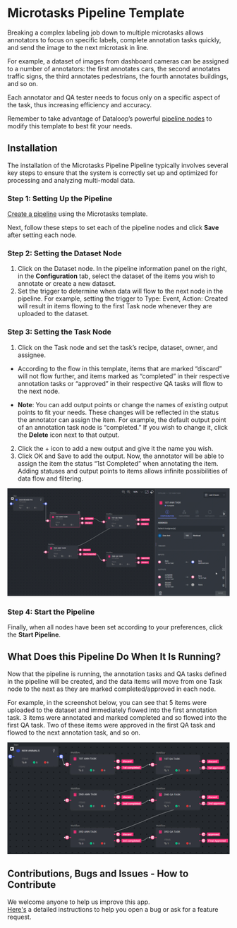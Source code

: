 # Microtasks Pipeline Template

Breaking a complex labeling job down to multiple microtasks allows annotators to focus on specific labels, complete annotation tasks quickly, and send the image to the next microtask in line.

For example, a dataset of images from dashboard cameras can be assigned to a number of annotators: the first annotates cars, the second annotates traffic signs, the third annotates pedestrians, the fourth annotates buildings, and so on.

Each annotator and QA tester needs to focus only on a specific aspect of the task, thus increasing efficiency and accuracy.

Remember to take advantage of Dataloop’s powerful [pipeline nodes](https://dataloop.ai/docs/pipeline-nodes) to modify this template to best fit your needs.

## Installation

The installation of the Microtasks Pipeline Pipeline typically involves several key steps to ensure that the system is correctly set up and optimized for processing and analyzing multi-modal data.


### Step 1: Setting Up the Pipeline

[Create a pipeline](https://dataloop.ai/docs/creating-pipelines) using the Microtasks template.

Next, follow these steps to set each of the pipeline nodes and click **Save** after setting each node.


### Step 2: Setting the Dataset Node

1. Click on the Dataset node. In the pipeline information panel on the right, in the **Configuration** tab, select the dataset of the items you wish to annotate or create a new dataset. 
2. Set the trigger to determine when data will flow to the next node in the pipeline. For example, setting the trigger to Type: Event, Action: Created will result in items flowing to the first Task node whenever they are uploaded to the dataset.


### Step 3: Setting the Task Node

1. Click on the Task node and set the task’s recipe, dataset, owner, and assignee. 

- According to the flow in this template, items that are marked “discard” will not flow further, and items marked as “completed” in their respective annotation tasks or “approved” in their respective QA tasks will flow to the next node.

- **Note**: You can add output points or change the names of existing output points to fit your needs. These changes will be reflected in the status the annotator can assign the item. 
For example, the default output point of an annotation task node is “completed.” If you wish to change it, click the **Delete** icon next to that output.

2. Click the + icon to add a new output and give it the name you wish. 
3. Click OK and Save to add the output. Now, the annotator will be able to assign the item the status “1st Completed” when annotating the item. Adding statuses and output points to items allows infinite possibilities of data flow and filtering.

<img src="./assets/setOutput.gif" alt="GIF of setting an output">


### Step 4: Start the Pipeline

Finally, when all nodes have been set according to your preferences, click the **Start Pipeline**.


## What Does this Pipeline Do When It Is Running?

Now that the pipeline is running, the annotation tasks and QA tasks defined in the pipeline will be created, and the data items will move from one Task node to the next as they are marked completed/approved in each node.

For example, in the screenshot below, you can see that 5 items were uploaded to the dataset and immediately flowed into the first annotation task. 3 items were annotated and marked completed and so flowed into the first QA task. Two of these items were approved in the first QA task and flowed to the next annotation task, and so on.

<img src="./assets/microtasking-pipeline-temp-running.png" alt="Image of the microtasing pipeline template - running">

## Contributions, Bugs and Issues - How to Contribute

We welcome anyone to help us improve this app.  
[Here's](..%2F..%2FCONTRIBUTING.md) a detailed instructions to help you open a bug or ask for a feature request.